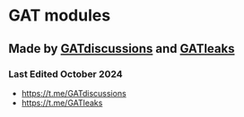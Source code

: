 # GAT modules
## Made by [GATdiscussions](https://t.me/GATdiscussions) and [GATleaks](https://t.me/GATleaks)
### Last Edited October 2024
- https://t.me/GATdiscussions
- https://t.me/GATleaks
